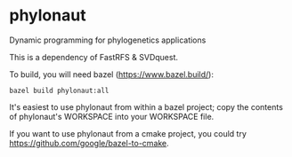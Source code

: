 # phylonaut
Dynamic programming for phylogenetics applications

This is a dependency of FastRFS & SVDquest. 

To build, you will need bazel (https://www.bazel.build/):


    bazel build phylonaut:all

It's easiest to use phylonaut from within a bazel project;
copy the contents of phylonaut's WORKSPACE into your WORKSPACE file.

If you want to use phylonaut from a cmake project, you could try https://github.com/google/bazel-to-cmake.

